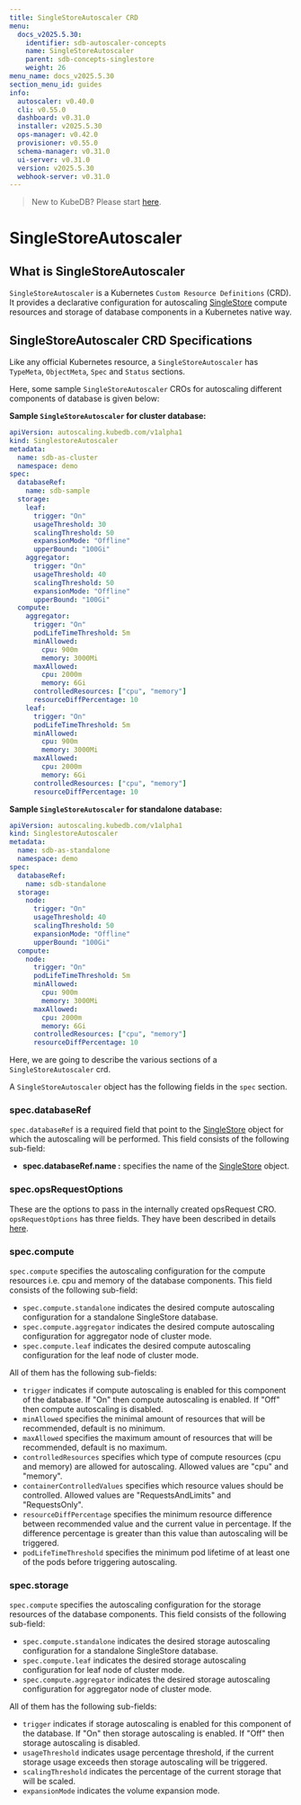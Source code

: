 ```yaml
---
title: SingleStoreAutoscaler CRD
menu:
  docs_v2025.5.30:
    identifier: sdb-autoscaler-concepts
    name: SingleStoreAutoscaler
    parent: sdb-concepts-singlestore
    weight: 26
menu_name: docs_v2025.5.30
section_menu_id: guides
info:
  autoscaler: v0.40.0
  cli: v0.55.0
  dashboard: v0.31.0
  installer: v2025.5.30
  ops-manager: v0.42.0
  provisioner: v0.55.0
  schema-manager: v0.31.0
  ui-server: v0.31.0
  version: v2025.5.30
  webhook-server: v0.31.0
---
```


> New to KubeDB? Please start [here](/docs/v2025.5.30/README).

# SingleStoreAutoscaler

## What is SingleStoreAutoscaler

`SingleStoreAutoscaler` is a Kubernetes `Custom Resource Definitions` (CRD). It provides a declarative configuration for autoscaling [SingleStore](https://www.singlestore.com/) compute resources and storage of database components in a Kubernetes native way.

## SingleStoreAutoscaler CRD Specifications

Like any official Kubernetes resource, a `SingleStoreAutoscaler` has `TypeMeta`, `ObjectMeta`, `Spec` and `Status` sections.

Here, some sample `SingleStoreAutoscaler` CROs for autoscaling different components of database is given below:

**Sample `SingleStoreAutoscaler` for cluster database:**

```yaml
apiVersion: autoscaling.kubedb.com/v1alpha1
kind: SinglestoreAutoscaler
metadata:
  name: sdb-as-cluster
  namespace: demo
spec:
  databaseRef:
    name: sdb-sample
  storage:
    leaf:
      trigger: "On"
      usageThreshold: 30
      scalingThreshold: 50
      expansionMode: "Offline"
      upperBound: "100Gi"
    aggregator:
      trigger: "On"
      usageThreshold: 40
      scalingThreshold: 50
      expansionMode: "Offline"
      upperBound: "100Gi"
  compute:
    aggregator:
      trigger: "On"
      podLifeTimeThreshold: 5m
      minAllowed:
        cpu: 900m
        memory: 3000Mi
      maxAllowed:
        cpu: 2000m
        memory: 6Gi
      controlledResources: ["cpu", "memory"]
      resourceDiffPercentage: 10
    leaf:
      trigger: "On"
      podLifeTimeThreshold: 5m
      minAllowed:
        cpu: 900m
        memory: 3000Mi
      maxAllowed:
        cpu: 2000m
        memory: 6Gi
      controlledResources: ["cpu", "memory"]
      resourceDiffPercentage: 10
```

**Sample `SingleStoreAutoscaler` for standalone database:**

```yaml
apiVersion: autoscaling.kubedb.com/v1alpha1
kind: SinglestoreAutoscaler
metadata:
  name: sdb-as-standalone
  namespace: demo
spec:
  databaseRef:
    name: sdb-standalone
  storage:
    node:
      trigger: "On"
      usageThreshold: 40
      scalingThreshold: 50
      expansionMode: "Offline"
      upperBound: "100Gi"
  compute:
    node:
      trigger: "On"
      podLifeTimeThreshold: 5m
      minAllowed:
        cpu: 900m
        memory: 3000Mi
      maxAllowed:
        cpu: 2000m
        memory: 6Gi
      controlledResources: ["cpu", "memory"]
      resourceDiffPercentage: 10
```

Here, we are going to describe the various sections of a `SingleStoreAutoscaler` crd.

A `SingleStoreAutoscaler` object has the following fields in the `spec` section.

### spec.databaseRef

`spec.databaseRef` is a required field that point to the [SingleStore](/docs/v2025.5.30/guides/singlestore/concepts/singlestore) object for which the autoscaling will be performed. This field consists of the following sub-field:

- **spec.databaseRef.name :** specifies the name of the [SingleStore](/docs/v2025.5.30/guides/singlestore/concepts/singlestore) object.

### spec.opsRequestOptions
These are the options to pass in the internally created opsRequest CRO. `opsRequestOptions` has three fields. They have been described in details [here](/docs/v2025.5.30/guides/singlestore/concepts/opsrequest#specreadinesscriteria).

### spec.compute

`spec.compute` specifies the autoscaling configuration for the compute resources i.e. cpu and memory of the database components. This field consists of the following sub-field:

- `spec.compute.standalone` indicates the desired compute autoscaling configuration for a standalone SingleStore database.
- `spec.compute.aggregator` indicates the desired compute autoscaling configuration for aggregator node of cluster mode.
- `spec.compute.leaf` indicates the desired compute autoscaling configuration for the leaf node of cluster mode.

All of them has the following sub-fields:

- `trigger` indicates if compute autoscaling is enabled for this component of the database. If "On" then compute autoscaling is enabled. If "Off" then compute autoscaling is disabled.
- `minAllowed` specifies the minimal amount of resources that will be recommended, default is no minimum.
- `maxAllowed` specifies the maximum amount of resources that will be recommended, default is no maximum.
- `controlledResources` specifies which type of compute resources (cpu and memory) are allowed for autoscaling. Allowed values are "cpu" and "memory".
- `containerControlledValues` specifies which resource values should be controlled. Allowed values are "RequestsAndLimits" and "RequestsOnly".
- `resourceDiffPercentage` specifies the minimum resource difference between recommended value and the current value in percentage. If the difference percentage is greater than this value than autoscaling will be triggered.
- `podLifeTimeThreshold` specifies the minimum pod lifetime of at least one of the pods before triggering autoscaling.

### spec.storage

`spec.compute` specifies the autoscaling configuration for the storage resources of the database components. This field consists of the following sub-field:

- `spec.compute.standalone` indicates the desired storage autoscaling configuration for a standalone SingleStore database.
- `spec.compute.leaf` indicates the desired storage autoscaling configuration for leaf node of cluster mode.
- `spec.compute.aggregator` indicates the desired storage autoscaling configuration for aggregator node of cluster mode.

All of them has the following sub-fields:

- `trigger` indicates if storage autoscaling is enabled for this component of the database. If "On" then storage autoscaling is enabled. If "Off" then storage autoscaling is disabled.
- `usageThreshold` indicates usage percentage threshold, if the current storage usage exceeds then storage autoscaling will be triggered.
- `scalingThreshold` indicates the percentage of the current storage that will be scaled.
- `expansionMode` indicates the volume expansion mode.
